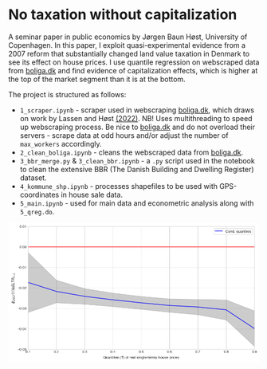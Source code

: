 # No taxation without capitalization

A seminar paper in public economics by Jørgen Baun Høst, University of Copenhagen. In this paper, I exploit quasi-experimental evidence from a 2007 reform that substantially changed land value taxation in Denmark to see its effect on house prices. I use quantile regression on webscraped data from [boliga.dk](https://www.boliga.dk/) and find evidence of capitalization effects, which is higher at the top of the market segment than it is at the bottom.

The project is structured as follows:

- ``1_scraper.ipynb`` - scraper used in webscraping [boliga.dk](https://www.boliga.dk/), which draws on work by Lassen and Høst [(2022)](https://github.com/jorgenhost/Liar_liar_pants_on_fire). NB! Uses multithreading to speed up webscraping process. Be nice to [boliga.dk](https://www.boliga.dk/) and do not overload their servers - scrape data at odd hours and/or adjust the number of ``max_workers`` accordingly.
- ``2_clean_boliga.ipynb`` - cleans the webscraped data from [boliga.dk](https://www.boliga.dk/).
- ``3_bbr_merge.py`` & ``3_clean_bbr.ipynb`` - a ``.py`` script used in the notebook to clean the extensive BBR (The Danish Building and Dwelling Register) dataset. 
- ``4_kommune_shp.ipynb`` - processes shapefiles to be used with GPS-coordinates in house sale data.
- ``5_main.ipynb`` - used for main data and econometric analysis along with ``5_qreg.do``. 

![main_res](figs/fig_quant_reg_res.png "Quantile treatment effects of land tax reform on house prices")

